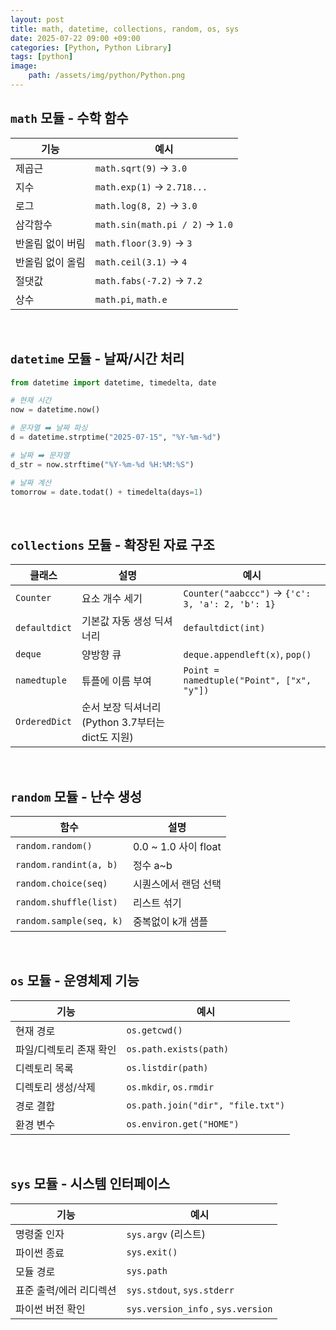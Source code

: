 ```yaml
---
layout: post
title: math, datetime, collections, random, os, sys
date: 2025-07-22 09:00 +09:00
categories: [Python, Python Library]
tags: [python]
image:
    path: /assets/img/python/Python.png
---
```


## `math` 모듈 - 수학 함수

| 기능        | 예시                              |
| --------- | ------------------------------- |
| 제곱근       | `math.sqrt(9)` → `3.0`          |
| 지수        | `math.exp(1)` → `2.718...`      |
| 로그        | `math.log(8, 2)` → `3.0`        |
| 삼각함수      | `math.sin(math.pi / 2)` → `1.0` |
| 반올림 없이 버림 | `math.floor(3.9)` → `3`         |
| 반올림 없이 올림 | `math.ceil(3.1)` → `4`          |
| 절댓값       | `math.fabs(-7.2)` → `7.2`       |
| 상수        | `math.pi`, `math.e`             |

<br>

## `datetime` 모듈 - 날짜/시간 처리

```python
from datetime import datetime, timedelta, date

# 현재 시간
now = datetime.now()

# 문자열 ➡️ 날짜 파싱
d = datetime.strptime("2025-07-15", "%Y-%m-%d")

# 날짜 ➡️ 문자열
d_str = now.strftime("%Y-%m-%d %H:%M:%S")

# 날짜 계산
tomorrow = date.todat() + timedelta(days=1)
```

<br>

## `collections` 모듈 - 확장된 자료 구조

| 클래스           | 설명                                  | 예시                                               |
| ------------- | ----------------------------------- | ------------------------------------------------ |
| `Counter`     | 요소 개수 세기                            | `Counter("aabccc")` → `{'c': 3, 'a': 2, 'b': 1}` |
| `defaultdict` | 기본값 자동 생성 딕셔너리                      | `defaultdict(int)`                               |
| `deque`       | 양방향 큐                               | `deque.appendleft(x)`, `pop()`                   |
| `namedtuple`  | 튜플에 이름 부여                           | `Point = namedtuple("Point", ["x", "y"])`        |
| `OrderedDict` | 순서 보장 딕셔너리 (Python 3.7부터는 dict도 지원) |                                                  |

<br>

## `random` 모듈 - 난수 생성

| 함수 | 설명 |
|-|-|
| `random.random()` | 0.0 ~ 1.0 사이 float |
| `random.randint(a, b)` | 정수 a~b |
| `random.choice(seq)` | 시퀀스에서 랜덤 선택 |
| `random.shuffle(list)` | 리스트 섞기 |
| `random.sample(seq, k)` | 중복없이 k개 샘플 |

<br>

## `os` 모듈 - 운영체제 기능 
 
| 기능 | 예시 |
|-|-|
| 현재 경로 | `os.getcwd()` |
| 파일/디렉토리 존재 확인 | `os.path.exists(path)` |
| 디렉토리 목록 | `os.listdir(path)` |
| 디렉토리 생성/삭제 | `os.mkdir`, `os.rmdir` |
| 경로 결합 | `os.path.join("dir", "file.txt")` |
| 환경 변수 | `os.environ.get("HOME")` |

<br>

## `sys` 모듈 - 시스템 인터페이스

| 기능 | 예시 |
|-|-|
| 명령줄 인자 | `sys.argv` (리스트) |
| 파이썬 종료 | `sys.exit()` |
| 모듈 경로 | `sys.path` |
| 표준 출력/에러 리디렉션 | `sys.stdout`, `sys.stderr` |
| 파이썬 버전 확인 | `sys.version_info` , `sys.version` |
